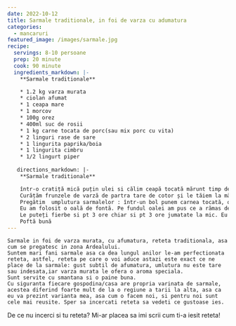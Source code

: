 ```yaml
---
date: 2022-10-12
title: Sarmale traditionale, in foi de varza cu adumatura
categories:
  - mancaruri
featured_image: /images/sarmale.jpg
recipe:
  servings: 8-10 persoane
  prep: 20 minute
  cook: 90 minute
  ingredients_markdown: |-
    **Sarmale traditionale**

    * 1.2 kg varza murata
    * ciolan afumat
    * 1 ceapa mare
    * 1 morcov
    * 100g orez
    * 400ml suc de rosii
    * 1 kg carne tocata de porc(sau mix porc cu vita)
    * 2 linguri rase de sare
    * 1 lingurita paprika/boia
    * 1 lingurita cimbru
    * 1/2 lingurt piper
    
   directions_markdown: |-
    **Sarmale traditionale**

    într-o cratiță mică puțin ulei si călim ceapă tocată mărunt timp de 5 minute, adăugăm paprika, orezul și puțină apă. Luam de pe foc.
    Curățăm frunzele de varză de partra tare de cotor și le tăiem la mărimea dorită. 
    Pregătim  umplutura sarmalelor : într-un bol punem carnea tocată, orezul cu ceapa, morcovul ras, sarea, piperul, cimbrul si amestecăm  bine adăugând câte puțină apă  până facem o pastă ( în acest fel sarmalele nu vor fi dense). apoi umplem fiecare foaie de varză. Le punem pe un platou.
    Eu am folosit o oală de fontă. Pe fundul oalei am pus ce a rămas de la curățarea foilor si frunzele rămase pe care am tocat din ele și puțin cimbru. Apoi am pus ciolanul afunat( e fără os al meu). De jur împrejur am plădit sarmalele, deasupra mai punem puțin cimbru și turnăm sosul de roșii  completând cu apa până aproape acoperim sarmalele. Acoperim cu foi de varză, acoperim oala si fierbem sarmalele( din momentil în  care a început sa fiarbă) pentru 2 ore si jumătate. Pt o jumatate de oră le fierbem cu capătul într-o parte pentru a scadea din apă.  
    Le puteți fierbe si pt 3 ore chiar si pt 3 ore jumatate la mic. Eu deobicei le fierb pentru 2 ore azi, iar mâine le mai fierb 1 ore jumătate. E un truc ce l-am învățat de la un bucătar,  ce zicea că cele mai bune sarmale sunt fierte de 2 ori( și mie îmi  plac foarte mult asa) 
    Poftă bună
---
```

    Sarmale in foi de varza murata, cu afumatura, reteta traditionala, asa cum se pregatesc in zona Ardealului. 
    Suntem mari fani sarmale asa ca dea lungul anilor le-am perfectionata reteta, astfel, reteta pe care o voi aduce astazi este exact ce ne place de la sarmale: gust subtil de afumatura, umlutura nu este tare sau indesata,iar varza murata le ofera o aroma speciala.
    Sunt servite cu smantana si o paine buna.
    Cu siguranta fiecare gospodina/casa are propria varinata de sarmale, acestea diferind foarte mult de la o regiune a tarii la alta, asa ca eu va prezint varianta mea, asa cum o facem noi, si pentru noi sunt cele mai reusite. Sper sa incercati reteta sa vedeti ce gustoase ies.
  De ce nu incerci si tu reteta? Mi-ar placea sa imi scrii cum ti-a iesit reteta!